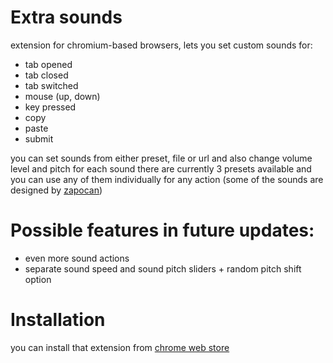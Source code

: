 # Extra sounds
extension for chromium-based browsers, lets you set custom sounds for:
- tab opened
- tab closed
- tab switched
- mouse (up, down)
- key pressed
- copy
- paste
- submit  

you can set sounds from either preset, file or url and also change volume level and pitch for each sound
there are currently 3 presets available and you can use any of them individually for any action (some of the sounds are designed by [zapocan](https://www.youtube.com/@zapocan))


# Possible features in future updates:
- even more sound actions
- separate sound speed and sound pitch sliders + random pitch shift option

# Installation
you can install that extension from [chrome web store](https://chromewebstore.google.com/detail/ibmbabeddalpanmbopnjlgcgcmdfboco)
